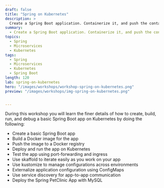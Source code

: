 ```yaml
---
draft: false
title: "Spring on Kubernetes"
description: >
  Create a Spring Boot application. Containerize it, and push the container to a registry. Deploy it to Kubernetes.
summary:
  - Create a Spring Boot application. Containerize it, and push the container to a registry. Deploy it to Kubernetes.
topics:
  - Spring
  - Microservices
  - Kubernetes
tags:
  - Spring
  - Microservices
  - Kubernetes
  - Spring Boot
length: 120
lab: spring-on-kubernetes
hero: "/images/workshops/workshop-spring-on-kubernetes.png"
preview: "/images/workshops/img-spring-on-kubernetes.png"


---
```


During this workshop you will learn the finer details of how to create, build, run, and debug a basic Spring Boot app on
Kubernetes by doing the following:

- Create a basic Spring Boot app
- Build a Docker image for the app
- Push the image to a Docker registry
- Deploy and run the app on Kubernetes
- Test the app using port-forwarding and ingress
- Use skaffold to iterate easily as you work on your app
- Use kustomize to manage configurations across environments
- Externalize application configuration using ConfigMaps
- Use service discovery for app-to-app communication
- Deploy the Spring PetClinic App with MySQL
